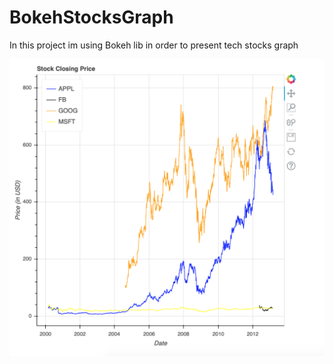 # BokehStocksGraph
In this project im using Bokeh lib in order to present tech stocks graph

![alt text](https://raw.githubusercontent.com/naor2razon/BokehStocksGraph/master/Graph.png)
